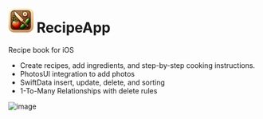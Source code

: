 # <img src="https://github.com/maxreuben/RecipeApp/blob/main/RecipeApp/Assets.xcassets/AppIcon.appiconset/RecipeApp.png" alt="RecipeApp.png" title="RecipeApp" width="50" height="50"/> RecipeApp
Recipe book for iOS
* Create recipes, add ingredients, and step-by-step
cooking instructions.
* PhotosUI integration to add photos
* SwiftData insert, update, delete, and sorting
* 1-To-Many Relationships with delete rules

![image](https://github.com/maxreuben/RecipeApp/assets/28548154/1eada760-bfbe-4448-8a51-36c1579070a5)
